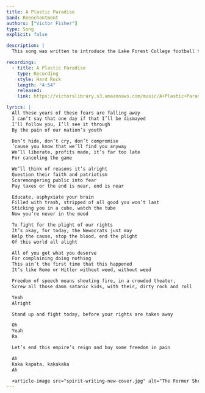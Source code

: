 ```yaml
---
title: A Plastic Paradise
band: Reenchantment
authors: ["Victor Fisher"]
type: Song
explicit: false

description: |
  This song was written to introduce the Lake Forest College football team. It sounds like Rage Against the Machine playing in the 70s.

recordings:
  - title: A Plastic Paradise
    type: Recording
    style: Hard Rock
    length: "4:54"
    released: 
    link: https://victorslibrary.s3.amazonaws.com/music/A+Plastic+Paradise/A+Plastic+Paradise.mp3

lyrics: |
  All these years of these fears are falling away
  I can’t say that one day if that I’ll be dismayed
  I’ll follow you, I’ll see it through
  By the pain of our nation’s youth

  Don’t hide, don’t cry, don’t compromise
  ’cause you know that we’ll find you anyway
  We’ll liberate, profits made, it’s far too late
  For canceling the game

  We’ll think of reasons it’s alright
  Question their faith and patriotism
  Scaremongering public into fear
  Pay taxes or the end is near, end is near

  Educate, asphyxiate your brain
  Filled with trash, stripped of all good you won’t last
  Sticking you in a cube, watch the tube
  Now you’re never in the mood

  To fight for the plight of our rights
  It’s okay, for today, the Newocrats just may
  Help the cause, stop the blood, end the plight
  Of this world all alight

  All of you get what you deserve
  For complaining doing nothing
  This ain’t the first time that this happened
  It’s like Rome or Hitler without weed, without weed

  Freedom of speech means shouting fire, in a crowded theater,
  Screw all those damn satanic kids, with their, dirty rock and roll

  Yeah
  Alright

  Stand up and fight today, before your rights are taken away

  Oh
  Yeah
  Ra

  Let’s end this empire’s reign and buy some freedom in pain

  Ah
  Kaka kapata, kakakaka
  Ah

  <article-image src="spirit-writing-new-cover.jpg" alt="The Former Shroud of Delirium"></article-image>
---
```


